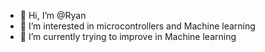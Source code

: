- 👋 Hi, I’m @Ryan
- 👀 I’m interested in microcontrollers and Machine learning
- 🌱 I’m currently trying to improve in Machine learning

<!---
Ryannarula/Ryannarula is a ✨ special ✨ repository because its `README.md` (this file) appears on your GitHub profile.
You can click the Preview link to take a look at your changes.
--->
